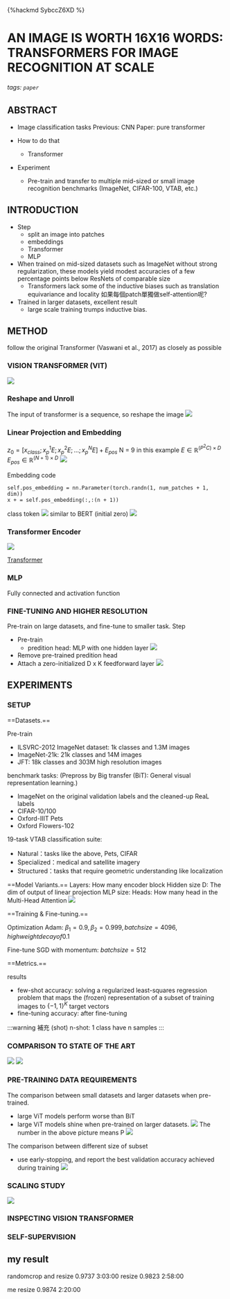 {%hackmd SybccZ6XD %}
# AN IMAGE IS WORTH 16X16 WORDS: TRANSFORMERS FOR IMAGE RECOGNITION AT SCALE

###### tags: `paper`

## ABSTRACT

- Image classification tasks
Previous: CNN
Paper: pure transformer

- How to do that
    - Transformer

- Experiment
    - Pre-train and transfer to multiple mid-sized or small image recognition benchmarks (ImageNet, CIFAR-100, VTAB, etc.)

## INTRODUCTION

- Step
    - split an image into patches
    - embeddings
    - Transformer
    - MLP
- When trained on mid-sized datasets such as ImageNet without strong regularization, these models yield modest accuracies of a few percentage points below ResNets of comparable size
    - Transformers lack some of the inductive biases such as translation equivariance and locality 如果每個patch單獨做self-attention呢?
- Trained in larger datasets, excellent result
    - large scale training trumps inductive bias.

## METHOD

follow the original Transformer (Vaswani et al., 2017) as closely as possible

### VISION TRANSFORMER (VIT)

![](https://i.imgur.com/OJwZzwi.png)

### Reshape and Unroll
The input of transformer is a sequence, so reshape the image
![](https://i.imgur.com/CeJEfbL.png)

### Linear Projection and Embedding

$z_0 = [x_{class}; x_p^1E; x_p^2E; ...; x_p^NE] + E_{pos}$
N = 9 in this example
$E\in \mathbb{R}^{(P^2C)\times D}$
$E_{pos}\in \mathbb{R}^{(N+1)\times D}$
![](https://i.imgur.com/Uu0JCAP.png)

Embedding code
```python=
self.pos_embedding = nn.Parameter(torch.randn(1, num_patches + 1, dim))
x + = self.pos_embedding(:,:(n + 1))
```

class token
![](https://i.imgur.com/HRHu9I1.png)
similar to BERT (initial zero)
![](https://i.imgur.com/QuzUK8d.png)

### Transformer Encoder

![](https://i.imgur.com/dqZbyIA.png)

[Transformer](https://hackmd.io/11069bzHTUyQU1ClW9_TMQ)

### MLP

Fully connected and activation function

### FINE-TUNING AND HIGHER RESOLUTION

Pre-train on large datasets, and fine-tune to smaller task.
Step
- Pre-train
    - predition head: MLP with one hidden layer
    ![](https://i.imgur.com/FL0P5vh.png)
- Remove pre-trained predition head
- Attach a zero-initialized D x K feedforward layer
![](https://i.imgur.com/lfvlx7a.png)

## EXPERIMENTS

### SETUP

==Datasets.==

Pre-train
- ILSVRC-2012 ImageNet dataset: 1k classes and 1.3M images
- ImageNet-21k: 21k classes and 14M images
- JFT: 18k classes and 303M high resolution images

benchmark tasks: (Prepross by Big transfer (BiT): General visual representation learning.)
- ImageNet on the original validation labels and the cleaned-up ReaL labels
- CIFAR-10/100
- Oxford-IIIT Pets
- Oxford Flowers-102

19-task VTAB classification suite:
- Natural：tasks like the above, Pets, CIFAR
- Specialized：medical and satellite imagery
- Structured：tasks that require geometric understanding like localization

==Model Variants.==
Layers: How many encoder block
Hidden size D: The dim of output of linear projection
MLP size: 
Heads: How many head in the Multi-Head Attention
![](https://i.imgur.com/uFPvBii.png)

==Training & Fine-tuning.==

Optimization
Adam: $\beta_1 = 0.9, \beta_2 = 0.999, batch size = 4096, high weight decay of 0.1$

Fine-tune
SGD with momentum: $batch size = 512$

==Metrics.==

results
- few-shot accuracy: solving a regularized least-squares regression problem that maps the (frozen) representation of a subset of training images to $\{-1,1\}^K$ target vectors
- fine-tuning accuracy: after fine-tuning

:::warning
補充 (shot)
n-shot: 1 class have n samples 
:::

### COMPARISON TO STATE OF THE ART

![](https://i.imgur.com/L4OgBf8.png)
![](https://i.imgur.com/vkSKYBP.png)

### PRE-TRAINING DATA REQUIREMENTS

The comparison between small datasets and larger datasets when pre-trained.
- large ViT models perform worse than BiT
- large ViT models shine when pre-trained on larger datasets.
![](https://i.imgur.com/VO1Isoe.png)
The number in the above picture means P
![](https://i.imgur.com/PRHaLtL.png)


The comparison between different size of subset
- use early-stopping, and report the best validation accuracy achieved during training
![](https://i.imgur.com/2c8Brn0.png)

### SCALING STUDY

![](https://i.imgur.com/kvbHu7t.png)

### INSPECTING VISION TRANSFORMER

### SELF-SUPERVISION


## my result

randomcrop and resize
0.9737 3:03:00
resize
0.9823 2:58:00

me resize
0.9874 2:20:00
